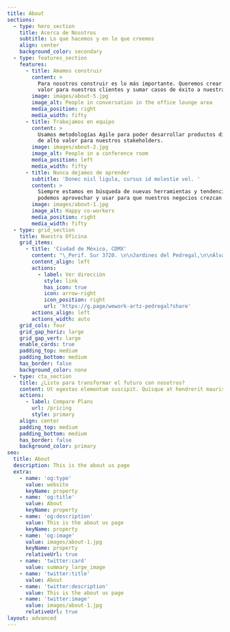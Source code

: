 ```yaml
---
title: About
sections:
  - type: hero_section
    title: Acerca de Nosotros
    subtitle: Lo que hacemos y en lo que creemos
    align: center
    background_color: secondary
  - type: features_section
    features:
      - title: Amamos construir
        content: >
          Para nosotros construir es lo más importante. Queremos crear verdadero
          valor para nuestros clientes y sumar casos de éxito a nuestra empresa.
        image: images/about-5.jpg
        image_alt: People in conversation in the office lounge area
        media_position: right
        media_width: fifty
      - title: Trabajamos en equipo
        content: >
          Usamos metodologías Agile para poder desarrollar productos digitales
          de alto valor para nuestros stakeholders.
        image: images/about-2.jpg
        image_alt: People in a conference room
        media_position: left
        media_width: fifty
      - title: Nunca dejamos de aprender
        subtitle: 'Donec nisl ligula, cursus id molestie vel. '
        content: >
          Siempre estamos en búsqueda de nuevas herramientas y tendencias que
          podemos aprovechar y usar para que nuestros negocios crezcan. 
        image: images/about-1.jpg
        image_alt: Happy co-workers
        media_position: right
        media_width: fifty
  - type: grid_section
    title: Nuestra Oficina
    grid_items:
      - title: 'Ciudad de México, CDMX'
        content: "\_Perif. Sur 3720. \n\nJardines del Pedregal,\n\nÁlvaro Obregón, 01900\n\nservivomx@gmail.com \n"
        content_align: left
        actions:
          - label: Ver dirección
            style: link
            has_icon: true
            icon: arrow-right
            icon_position: right
            url: 'https://g.page/wework-artz-pedregal?share'
        actions_align: left
        actions_width: auto
    grid_cols: four
    grid_gap_horiz: large
    grid_gap_vert: large
    enable_cards: true
    padding_top: medium
    padding_bottom: medium
    has_border: false
    background_color: none
  - type: cta_section
    title: ¿Listo para transformar el futuro con nosotros?
    content: Ut egestas elementum suscipit. Quisque at hendrerit mauris.
    actions:
      - label: Compare Plans
        url: /pricing
        style: primary
    align: center
    padding_top: medium
    padding_bottom: medium
    has_border: false
    background_color: primary
seo:
  title: About
  description: This is the about us page
  extra:
    - name: 'og:type'
      value: website
      keyName: property
    - name: 'og:title'
      value: About
      keyName: property
    - name: 'og:description'
      value: This is the about us page
      keyName: property
    - name: 'og:image'
      value: images/about-1.jpg
      keyName: property
      relativeUrl: true
    - name: 'twitter:card'
      value: summary_large_image
    - name: 'twitter:title'
      value: About
    - name: 'twitter:description'
      value: This is the about us page
    - name: 'twitter:image'
      value: images/about-1.jpg
      relativeUrl: true
layout: advanced
---
```

